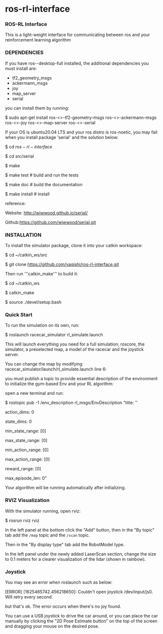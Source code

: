 # ros-rl-interface

### ROS-RL Interface
This is a light-weight interface for communicating between ros and your reinforcement learning algorithm

### DEPENDENCIES
If you have ros-<distro>-desktop-full installed, the additional dependencies you must install are:

- tf2_geometry_msgs
- ackermann_msgs
- joy
- map_server
- serial

you can install them by running:

$ sudo apt-get install ros-<<distro>>-tf2-geometry-msgs ros-<<distro>>-ackermann-msgs ros-<<distro>>-joy ros-<<distro>>-map-server ros-<<distro>>-serial

If your OS is ubuntu20.04 LTS and your ros distro is ros-noetic, you may fail when you install package 'serial' and the solution below:

$ cd $ros-rl-interface$

$ cd src/serial

$ make

$ make test # build and run the tests

$ make doc # build the documentation

$ make install # install

reference:

Website: http://wjwwood.github.io/serial/

Github:https://github.com/wjwwood/serial.git

### INSTALLATION
To install the simulator package, clone it into your catkin workspace:

$ cd ~/catkin_ws/src

$ git clone https://github.com/yaqishi/ros-rl-interface.git

Then run '''catkin_make''' to build it:

$ cd ~/catkin_ws

$ catkin_make

$ source ./devel/setup.bash

### Quick Start
To run the simulation on its own, run:

$ roslaunch racecar_simulator rl_simulate.launch

This will launch everything you need for a full simulation; roscore, the simulator, a preselected map, a model of the racecar and the joystick server.

You can change the map by modifying racecar_simulator/launch/rl_simulate.launch line 6:

  <arg name="map" default="YOUR_MAP_PATH"/>
  
you must publish a topic to provide essential description of the environment to initialize the gym-based Env and your RL algorithm:

open a new terminal and run:

$ rostopic pub -1 /env_description rl_msgs/EnvDescription "title: ''

action_dims: 0

state_dims: 0

min_state_range: [0]

max_state_range: [0]

min_action_range: [0]

max_action_range: [0]

reward_range: [0]

max_episode_len: 0" 

Your algorithm will be running automatically after initializing.

### RVIZ Visualization
With the simulator running, open rviz:

$ rosrun rviz rviz

In the left panel at the bottom click the "Add" button, then in the "By topic" tab add the ```/map``` topic and the ```/scan``` topic.

Then in the "By display type" tab add the RobotModel type.

In the left panel under the newly added LaserScan section, change the size to 0.1 meters for a clearer visualization of the lidar (shown in rainbow).

### Joystick
You may see an error when roslaunch such as below:

[ERROR] [1625465742.456218650]: Couldn't open joystick /dev/input/js0. Will retry every second.

but that's ok. The error occurs when there's no joy found.

You can use a USB joystick to drive the car around, or you can place the car manually by clicking the "2D Pose Estimate button" on the top of the screen and dragging your mouse on the desired pose.
